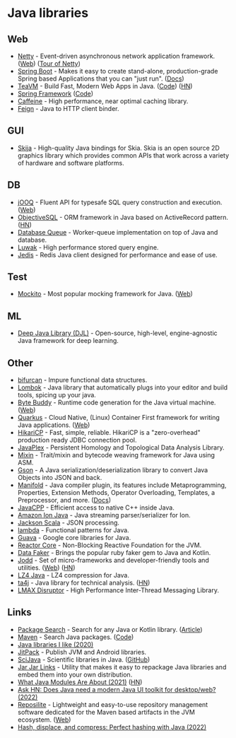 # Java libraries

## Web

- [Netty](https://github.com/netty/netty) - Event-driven asynchronous network application framework. ([Web](https://netty.io/)) ([Tour of Netty](https://medium.com/geekculture/a-tour-of-netty-5020ecee5494))
- [Spring Boot](https://github.com/spring-projects/spring-boot) - Makes it easy to create stand-alone, production-grade Spring based Applications that you can "just run". ([Docs](https://spring.io/projects/spring-boot))
- [TeaVM](http://teavm.org/) - Build Fast, Modern Web Apps in Java. ([Code](https://github.com/konsoletyper/teavm)) ([HN](https://news.ycombinator.com/item?id=25978053))
- [Spring Framework](https://spring.io/projects/spring-framework) ([Code](https://github.com/spring-projects/spring-framework))
- [Caffeine](https://github.com/ben-manes/caffeine) - High performance, near optimal caching library.
- [Feign](https://github.com/OpenFeign/feign) - Java to HTTP client binder.

## GUI

- [Skija](https://github.com/HumbleUI/Skija) - High-quality Java bindings for Skia. Skia is an open source 2D graphics library which provides common APIs that work across a variety of hardware and software platforms.

## DB

- [jOOQ](https://github.com/jOOQ/jOOQ) - Fluent API for typesafe SQL query construction and execution. ([Web](https://www.jooq.org/))
- [ObjectiveSQL](https://github.com/braisdom/ObjectiveSql) - ORM framework in Java based on ActiveRecord pattern. ([HN](https://news.ycombinator.com/item?id=25170053))
- [Database Queue](https://github.com/yoomoney/db-queue) - Worker-queue implementation on top of Java and database.
- [Luwak](https://github.com/flaxsearch/luwak) - High performance stored query engine.
- [Jedis](https://github.com/redis/jedis) - Redis Java client designed for performance and ease of use.

## Test

- [Mockito](https://github.com/mockito/mockito) - Most popular mocking framework for Java. ([Web](https://site.mockito.org/))

## ML

- [Deep Java Library (DJL)](https://github.com/deepjavalibrary/djl) - Open-source, high-level, engine-agnostic Java framework for deep learning.

## Other

- [bifurcan](https://github.com/lacuna/bifurcan) - Impure functional data structures.
- [Lombok](https://github.com/rzwitserloot/lombok) - Java library that automatically plugs into your editor and build tools, spicing up your java.
- [Byte Buddy](https://github.com/raphw/byte-buddy) - Runtime code generation for the Java virtual machine. ([Web](https://bytebuddy.net/#/))
- [Quarkus](https://github.com/quarkusio/quarkus) - Cloud Native, (Linux) Container First framework for writing Java applications. ([Web](https://quarkus.io/))
- [HikariCP](https://github.com/brettwooldridge/HikariCP) - Fast, simple, reliable. HikariCP is a "zero-overhead" production ready JDBC connection pool.
- [JavaPlex](https://github.com/appliedtopology/javaplex) - Persistent Homology and Topological Data Analysis Library.
- [Mixin](https://github.com/SpongePowered/Mixin) - Trait/mixin and bytecode weaving framework for Java using ASM.
- [Gson](https://github.com/google/gson) - A Java serialization/deserialization library to convert Java Objects into JSON and back.
- [Manifold](https://github.com/manifold-systems/manifold) - Java compiler plugin, its features include Metaprogramming, Properties, Extension Methods, Operator Overloading, Templates, a Preprocessor, and more. ([Docs](http://manifold.systems/))
- [JavaCPP](https://github.com/bytedeco/javacpp) - Efficient access to native C++ inside Java.
- [Amazon Ion Java](https://github.com/amzn/ion-java) - Java streaming parser/serializer for Ion.
- [Jackson Scala](https://github.com/FasterXML/jackson-module-scala) - JSON processing.
- [lambda](https://github.com/palatable/lambda) - Functional patterns for Java.
- [Guava](https://github.com/google/guava) - Google core libraries for Java.
- [Reactor Core](https://github.com/reactor/reactor-core) - Non-Blocking Reactive Foundation for the JVM.
- [Data Faker](https://github.com/datafaker-net/datafaker) - Brings the popular ruby faker gem to Java and Kotlin.
- [Jodd](https://github.com/oblac/jodd) - Set of micro-frameworks and developer-friendly tools and utilities. ([Web](https://jodd.org/)) ([HN](https://news.ycombinator.com/item?id=29971182))
- [LZ4 Java](https://github.com/lz4/lz4-java) - LZ4 compression for Java.
- [ta4j](https://github.com/ta4j/ta4j) - Java library for technical analysis. ([HN](https://news.ycombinator.com/item?id=30408321))
- [LMAX Disruptor](https://github.com/LMAX-Exchange/disruptor) - High Performance Inter-Thread Messaging Library.

## Links

- [Package Search](https://package-search.jetbrains.com/) - Search for any Java or Kotlin library. ([Article](https://blog.jetbrains.com/idea/2020/04/package-search-on-the-web))
- [Maven](https://search.maven.org/) - Search Java packages. ([Code](https://github.com/sonatype-nexus-community/search-maven-org/))
- [Java libraries I like (2020)](https://sizovs.net/2020/11/24/java-libraries-i-like/)
- [JitPack](https://jitpack.io/) - Publish JVM and Android libraries.
- [SciJava](https://scijava.org/) - Scientific libraries in Java. ([GitHub](https://github.com/scijava))
- [Jar Jar Links](https://github.com/shevek/jarjar) - Utility that makes it easy to repackage Java libraries and embed them into your own distribution.
- [What Java Modules Are About (2021)](https://inside.java/2021/09/10/what-are-modules-about/) ([HN](https://news.ycombinator.com/item?id=28489881))
- [Ask HN: Does Java need a modern Java UI toolkit for desktop/web? (2022)](https://news.ycombinator.com/item?id=30789337)
- [Reposilite](https://github.com/dzikoysk/reposilite) - Lightweight and easy-to-use repository management software dedicated for the Maven based artifacts in the JVM ecosystem. ([Web](https://reposilite.com/))
- [Hash, displace, and compress: Perfect hashing with Java (2022)](https://www.andreinc.net/2022/03/15/perfect-hashing-with-java)